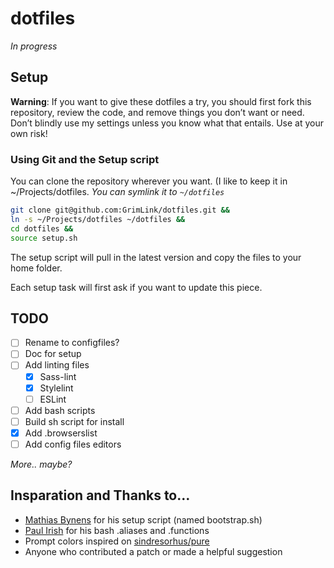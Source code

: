 # dotfiles

_In progress_

## Setup

**Warning**: If you want to give these dotfiles a try, you should first fork this repository, review the code, and remove things you don’t want or need. Don’t blindly use my settings unless you know what that entails. Use at your own risk!

### Using Git and the Setup script

You can clone the repository wherever you want. (I like to keep it in ~/Projects/dotfiles.
_You can symlink it to `~/dotfiles`_

```bash
git clone git@github.com:GrimLink/dotfiles.git &&
ln -s ~/Projects/dotfiles ~/dotfiles &&
cd dotfiles &&
source setup.sh
```

The setup script will pull in the latest version and copy the files to your home folder.

Each setup task will first ask if you want to update this piece.

## TODO

- [ ] Rename to configfiles?
- [ ] Doc for setup
- [ ] Add linting files
  - [x] Sass-lint
  - [x] Stylelint
  - [ ] ESLint
- [ ] Add bash scripts
- [ ] Build sh script for install
- [x] Add .browserslist
- [ ] Add config files editors

_More.. maybe?_

## Insparation and Thanks to…

- [Mathias Bynens](https://github.com/mathiasbynens/dotfiles) for his setup script (named bootstrap.sh)
- [Paul Irish](https://github.com/paulirish/dotfiles) for his bash .aliases and .functions
- Prompt colors inspired on [sindresorhus/pure](https://github.com/sindresorhus/pure)
- Anyone who contributed a patch or made a helpful suggestion
